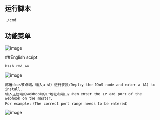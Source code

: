 ## 运行脚本
```
./cmd
```

## 功能菜单
![image](https://user-images.githubusercontent.com/85656971/170966759-333802ab-78ea-4943-8b7d-16abb4fbf117.png)


##English script
```
bash cmd_en
```
![image](https://user-images.githubusercontent.com/85656971/172299758-77b56cf1-82c8-484d-bc2a-9f0bc6ec5932.png)

```
部署ddos节点端，输入a（A）进行安装/Deploy the DDoS node and enter a (A) to install.
输入主控端的webhook的IP地址和端口/Then enter the IP and port of the webhook on the master.
For example:（The correct port range needs to be entered）
```
![image](https://user-images.githubusercontent.com/85656971/172305164-03e8d7b2-00a9-4793-8cda-ac3278132576.png)
